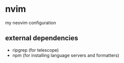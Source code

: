 # nvim

my neovim configuration

## external dependencies

- ripgrep (for telescope)
- npm (for installing language servers and formatters)

